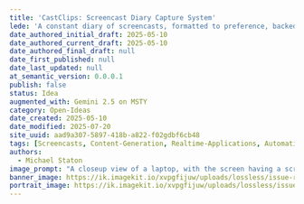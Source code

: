 ```yaml
---
title: 'CastClips: Screencast Diary Capture System'
lede: 'A constant diary of screencasts, formatted to preference, backed up and compressed and moved off local storage. No focus on editing, video editors already exist.'
date_authored_initial_draft: 2025-05-10
date_authored_current_draft: 2025-05-10
date_authored_final_draft: null
date_first_published: null
date_last_updated: null
at_semantic_version: 0.0.0.1
publish: false
status: Idea
augmented_with: Gemini 2.5 on MSTY
category: Open-Ideas
date_created: 2025-05-10
date_modified: 2025-07-20
site_uuid: aad9a307-5897-418b-a822-f02gdbf6cb48
tags: [Screencasts, Content-Generation, Realtime-Applications, Automation]
authors:
  - Michael Staton
image_prompt: "A closeup view of a laptop, with the screen having a screencast software on display. There is a window with a persons face in it, and the rest of the screen is the VS Code Code Editor."
banner_image: https://ik.imagekit.io/xvpgfijuw/uploads/lossless/issue-resolutions/2025-05-10_banner_image_Screencast-Diary-Capture_6bded2bf-7f65-49a1-9849-ad2bcf2e302b_XqR8zLOaN.webp
portrait_image: https://ik.imagekit.io/xvpgfijuw/uploads/lossless/issue-resolutions/2025-05-10_portrait_image_Screencast-Diary-Capture_7a85a0ab-e658-44a3-a0ec-e5fb6cc70303_QfT9TdCtR.webp
---
```


